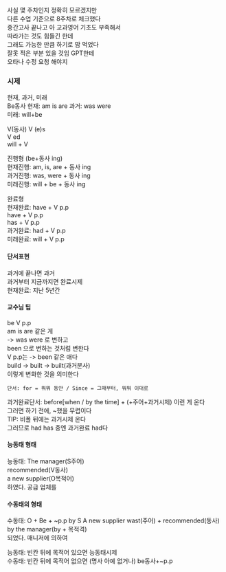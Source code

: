 사실 몇 주차인지 정확히 모르겠지만  
다른 수업 기준으로 8주차로 체크했다  
중간고사 끝나고 아 교과영어 기초도 부족해서  
따라가는 것도 힘들긴 한데  
그래도 가능한 만큼 하기로 맘 먹었다  
잘못 적은 부분 있을 것임 GPT한테  
오타나 수정 요청 해야지  
  
### 시제 
현재, 과거, 미래  
Be동사
현재: am is are 
과거: was were  
미래: will+be  

V(동사) 
V (e)s  
V ed  
will + V  

진행형 (be+동사 ing)  
현재진행: am, is, are + 동사 ing  
과거진행: was, were + 동사 ing  
미래진행: will + be + 동사 ing  
  
완료형  
현재완료: have + V p.p  
have + V p.p  
has + V p.p  
과거완료: had + V p.p  
미래완료: will + V p.p  
  
#### 단서표현 
과거에 끝나면 과거  
과거부터 지금까지면 완료시제  
현재완료: 지난 5년간  

#### 교수님 팁 
be V p.p  
am is are 같은 게  
-> was were 로 변하고  
been 으로 변하는 것처럼 변한다  
V p.p는 -> been 같은 애다  
build -> built -> built(과거분사)  
이렇게 변화한 것을 의미한다  
  
```
단서: for = 뭐뭐 동안 / Since = 그때부터, 뭐뭐 이대로  
```
과거완료단서: before[when / by the time] + (+주어+과거시제) 이런 게 온다  
그러면 하기 전에, ~했을 무렵이다  
TIP: 비폴 뒤에는 과거시제 온다  
그러므로 had has 중엔 과거완료 had다  
  
#### 능동태 형태 
능동태: 
The manager(S주어)  
recommended(V동사)  
a new supplier(O목적어)  
하였다. 공급 업체를  
  
#### 수동태의 형태 
수동태: O + Be + ~p.p by S
A new supplier wast(주어) + recommended(동사)  by the manager(by + 목적격)  
되었다. 매니저에 의하여  
  
능동태: 빈칸 뒤에 목적어 있으면 능동태시제  
수동태: 빈칸 뒤에 목적어 없으면 
(명사 아예 없거나) be동사+~p.p  
  


